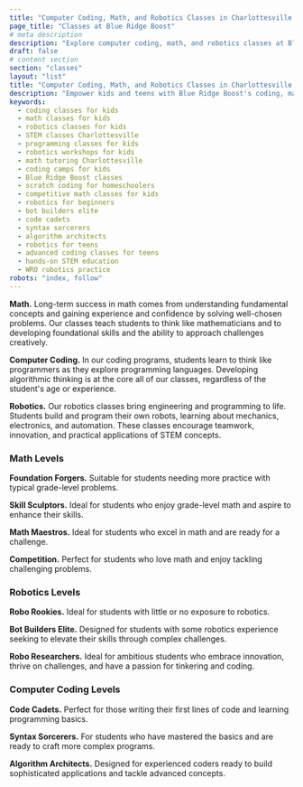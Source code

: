 ```yaml
---
title: "Computer Coding, Math, and Robotics Classes in Charlottesville | Blue Ridge Boost"
page_title: "Classes at Blue Ridge Boost"
# meta description
description: "Explore computer coding, math, and robotics classes at Blue Ridge Boost in Charlottesville, VA! Programs for ages 6-18 include beginner to advanced levels, monthly subscriptions, and session-based classes. Join anytime and ignite your curiosity!"
draft: false
# content section
section: "classes"
layout: "list"
title: "Computer Coding, Math, and Robotics Classes in Charlottesville | Blue Ridge Boost"
description: "Empower kids and teens with Blue Ridge Boost's coding, math, and robotics classes in Charlottesville! Build problem-solving skills, foster creativity, and explore STEM concepts in fun and engaging ways."
keywords:
  - coding classes for kids
  - math classes for kids
  - robotics classes for kids
  - STEM classes Charlottesville
  - programming classes for kids
  - robotics workshops for kids
  - math tutoring Charlottesville
  - coding camps for kids
  - Blue Ridge Boost classes
  - scratch coding for homeschoolers
  - competitive math classes for kids
  - robotics for beginners
  - bot builders elite
  - code cadets
  - syntax sorcerers
  - algorithm architects
  - robotics for teens
  - advanced coding classes for teens
  - hands-on STEM education
  - WRO robotics practice
robots: "index, follow"
---
```


<p></p>
<p>
    <b>Math.</b>
    Long-term success in math comes from understanding fundamental concepts and gaining experience and confidence by solving 
    well-chosen problems. Our classes teach students to think like mathematicians and to 
    developing foundational skills and the ability to approach challenges creatively.
</p>  
<p>
    <b>Computer Coding.</b>
    In our coding programs, students learn to think like programmers as they 
    explore programming languages. Developing algorithmic thinking is at the 
    core all of our classes, regardless of the student's age or experience.
</p>  
<p>
    <b>Robotics.</b>
    Our robotics classes bring engineering and programming to life. Students 
    build and program their own robots, learning about mechanics, electronics, 
    and automation. These classes encourage teamwork, innovation, and practical 
    applications of STEM concepts.
</p>

<a name="levels"></a>

<h3>Math Levels</h3>
<p>
<a name="forgers"><span class="level-forgers">
<b>Foundation Forgers.</b></span> Suitable for students needing more practice with typical grade-level problems.
</p>
<p>
<a name="sculptors"><span class="level-sculptors">
<b>Skill Sculptors.</b></span> Ideal for students who enjoy grade-level math and aspire to enhance their skills.
</p>
<p>
<a name="maestros"><span class="level-maestros">
<b>Math Maestros.</b></span> Ideal for students who excel in math and are ready for a challenge.
</p>
<p>
<a name="competition"><span class="level-competition">
<b>Competition.</b></span> Perfect for students who love math and enjoy tackling challenging problems.
</p>

<h3>Robotics Levels</h3>

<p>
<a name="rookies">
<span class="level-rookies"><b>Robo Rookies.</b></span> Ideal for students with little or no exposure to robotics.
</p>
<p>
<a name="elite"><span class="level-elite">
<b>Bot Builders Elite.</b></span> Designed for students with some robotics experience seeking to elevate their skills through complex challenges.
</p>
<p>
<a name="researchers"><span class="level-researchers">
<b>Robo Researchers.</b></span> Ideal for ambitious students who embrace innovation, thrive on challenges, and have a passion for tinkering and coding.
</p>

<h3>Computer Coding Levels</h3>
<p>
<a name="cadets"><span class="level-cadets">
<b>Code Cadets.</b></span> Perfect for those writing their first lines of code and learning programming basics.
</p>
<p>
<a name="sorcerers"><span class="level-sorcerers">
<b>Syntax Sorcerers.</b></span> For students who have mastered the basics and are ready to craft more complex programs.
</p>
<p>
<a name="architects"><span class="level-architects">
<b>Algorithm Architects.</b></span> Designed for experienced coders ready to build sophisticated applications and tackle advanced concepts.
</p>